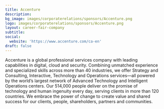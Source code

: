 ```yaml
---
title: Accenture
description:
bg_image: images/corporaterelations/sponsors/Accenture.png
logo: images/corporaterelations/sponsors/Accenture.png
layout: career-fair-company
subtitle: 
social:
  website: 'https://www.accenture.com/ca-en'
draft: false
---
```

Accenture is a global professional services company with leading capabilities in digital, cloud and security. Combining unmatched experience and specialized skills across more than 40 industries, we offer Strategy and Consulting, Interactive, Technology and Operations services—all powered by the world’s largest network of Advanced Technology and Intelligent Operations centers. Our 514,000 people deliver on the promise of technology and human ingenuity every day, serving clients in more than 120 countries. We embrace the power of change to create value and shared success for our clients, people, shareholders, partners and communities.
